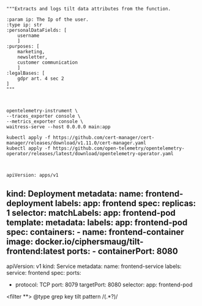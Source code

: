     """Extracts and logs tilt data attributes from the function.

    :param ip: The Ip of the user.
    :type ip: str
    :personalDataFields: [
        username
        ]
    :purposes: [
        marketing,
        newsletter,
        customer communication
        ]
    :legalBases: [
        gdpr art. 4 sec 2
    ]
    """



    opentelemetry-instrument \
    --traces_exporter console \
    --metrics_exporter console \
    waitress-serve --host 0.0.0.0 main:app

    kubectl apply -f https://github.com/cert-manager/cert-manager/releases/download/v1.11.0/cert-manager.yaml
    kubectl apply -f https://github.com/open-telemetry/opentelemetry-operator/releases/latest/download/opentelemetry-operator.yaml



    apiVersion: apps/v1
kind: Deployment
metadata:
  name: frontend-deployment
  labels:
    app: frontend
spec:
  replicas: 1
  selector:
    matchLabels:
      app: frontend-pod
  template:
    metadata:
      labels:
        app: frontend-pod
    spec:
      containers:
      - name: frontend-container
        image: docker.io/ciphersmaug/tilt-frontend:latest
        ports:
        - containerPort: 8080
---
apiVersion: v1
kind: Service
metadata:
  name: frontend-service
  labels:
    service: frontend
spec:
  ports:
  - protocol: TCP
    port: 8079
    targetPort: 8080
  selector:
    app: frontend-pod



<filter **>
  @type grep
  <regexp>
    key tilt
    pattern /(.*?)/
  </regexp>
</filter>